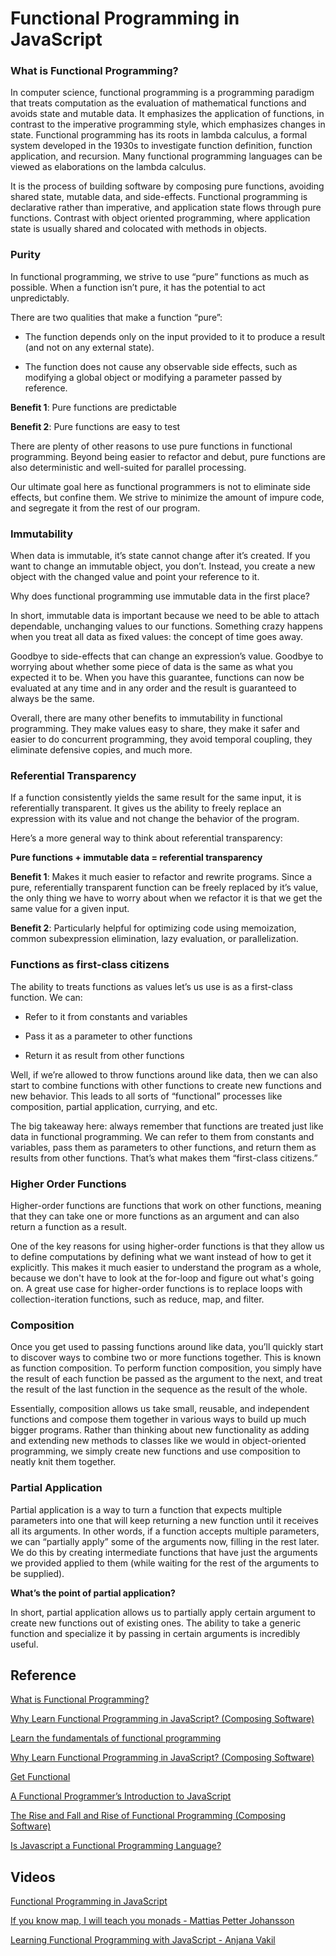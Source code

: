 # Functional Programming in JavaScript

### What is Functional Programming?

In computer science, functional programming is a programming paradigm that treats computation as the evaluation of mathematical functions and avoids state and mutable data. It emphasizes the application of functions, in contrast to the imperative programming style, which emphasizes changes in state. Functional programming has its roots in lambda calculus, a formal system developed in the 1930s to investigate function definition, function application, and recursion. Many functional programming languages can be viewed as elaborations on the lambda calculus.

It is the process of building software by composing pure functions, avoiding shared state, mutable data, and side-effects.
Functional programming is declarative rather than imperative, and application state flows through pure functions.
Contrast with object oriented programming, where application state is usually shared and colocated with methods in objects.

### Purity

In functional programming, we strive to use “pure” functions as much as possible. When a function isn’t pure, it has the potential to act unpredictably.

There are two qualities that make a function “pure”:

* The function depends only on the input provided to it to produce a result (and not on any external state).

* The function does not cause any observable side effects, such as modifying a global object or modifying a parameter passed by reference.

**Benefit 1**: Pure functions are predictable

**Benefit 2**: Pure functions are easy to test

There are plenty of other reasons to use pure functions in functional programming. Beyond being easier to refactor and debut, pure functions are also deterministic and well-suited for parallel processing.

Our ultimate goal here as functional programmers is not to eliminate side effects, but confine them. We strive to minimize the amount of impure code, and segregate it from the rest of our program.

### Immutability

When data is immutable, it’s state cannot change after it’s created. If you want to change an immutable object, you don’t. Instead, you create a new object with the changed value and point your reference to it.

Why does functional programming use immutable data in the first place?

In short, immutable data is important because we need to be able to attach dependable, unchanging values to our functions. Something crazy happens when you treat all data as fixed values: the concept of time goes away.

Goodbye to side-effects that can change an expression’s value. Goodbye to worrying about whether some piece of data is the same as what you expected it to be. When you have this guarantee, functions can now be evaluated at any time and in any order and the result is guaranteed to always be the same.

Overall, there are many other benefits to immutability in functional programming. They make values easy to share, they make it safer and easier to do concurrent programming, they avoid temporal coupling, they eliminate defensive copies, and much more.

### Referential Transparency

If a function consistently yields the same result for the same input, it is referentially transparent. It gives us the ability to freely replace an expression with its value and not change the behavior of the program.

Here’s a more general way to think about referential transparency:

**Pure functions + immutable data = referential transparency**

**Benefit 1**: Makes it much easier to refactor and rewrite programs. Since a pure, referentially transparent function can be freely replaced by it’s value, the only thing we have to worry about when we refactor it is that we get the same value for a given input.

**Benefit 2**: Particularly helpful for optimizing code using memoization, common subexpression elimination, lazy evaluation, or parallelization.

### Functions as first-class citizens

The ability to treats functions as values let’s us use is as a first-class function. We can:

* Refer to it from constants and variables

* Pass it as a parameter to other functions

* Return it as result from other functions

Well, if we’re allowed to throw functions around like data, then we can also start to combine functions with other functions to create new functions and new behavior. This leads to all sorts of “functional” processes like composition, partial application, currying, and etc.

The big takeaway here: always remember that functions are treated just like data in functional programming. We can refer to them from constants and variables, pass them as parameters to other functions, and return them as results from other functions. That’s what makes them “first-class citizens.”

### Higher Order Functions

Higher-order functions are functions that work on other functions, meaning that they can take one or more functions as an argument and can also return a function as a result.

One of the key reasons for using higher-order functions is that they allow us to define computations by defining what we want instead of how to get it explicitly. This makes it much easier to understand the program as a whole, because we don't have to look at the for-loop and figure out what's going on.
A great use case for higher-order functions is to replace loops with collection-iteration functions, such as reduce, map, and filter.

### Composition

Once you get used to passing functions around like data, you’ll quickly start to discover ways to combine two or more functions together. This is known as function composition.
To perform function composition, you simply have the result of each function be passed as the argument to the next, and treat the result of the last function in the sequence as the result of the whole.

Essentially, composition allows us take small, reusable, and independent functions and compose them together in various ways to build up much bigger programs. Rather than thinking about new functionality as adding and extending new methods to classes like we would in object-oriented programming, we simply create new functions and use composition to neatly knit them together.

### Partial Application

Partial application is a way to turn a function that expects multiple parameters into one that will keep returning a new function until it receives all its arguments. In other words, if a function accepts multiple parameters, we can “partially apply” some of the arguments now, filling in the rest later.
We do this by creating intermediate functions that have just the arguments we provided applied to them (while waiting for the rest of the arguments to be supplied).

**What’s the point of partial application?**

In short, partial application allows us to partially apply certain argument to create new functions out of existing ones. The ability to take a generic function and specialize it by passing in certain arguments is incredibly useful.

## Reference

[What is Functional Programming?](https://medium.com/javascript-scene/master-the-javascript-interview-what-is-functional-programming-7f218c68b3a0#.ip0v7pbkq)

[Why Learn Functional Programming in JavaScript? (Composing Software)](https://medium.com/javascript-scene/why-learn-functional-programming-in-javascript-composing-software-ea13afc7a257#.haphei83h)

[Learn the fundamentals of functional programming](https://medium.freecodecamp.com/learning-the-fundamentals-of-functional-programming-425c9fd901c6#.8zk87ycto)

[Why Learn Functional Programming in JavaScript? (Composing Software)](https://medium.freecodecamp.com/functional-programming-in-js-with-practical-examples-part-1-87c2b0dbc276)

[Get Functional](https://blog.daftcode.pl/get-functional-3eaceb76258f)

[A Functional Programmer’s Introduction to JavaScript](https://medium.com/javascript-scene/a-functional-programmers-introduction-to-javascript-composing-software-d670d14ede30#.ba08vt5af)

[The Rise and Fall and Rise of Functional Programming (Composing Software)](https://medium.com/javascript-scene/the-rise-and-fall-and-rise-of-functional-programming-composable-software-c2d91b424c8c#.wo5ff5ura)

[Is Javascript a Functional Programming Language?](http://softwareengineering.stackexchange.com/questions/127672/is-javascript-a-functional-programming-language)

## Videos

[Functional Programming in JavaScript](https://www.youtube.com/watch?v=BMUiFMZr7vk&list=PL0zVEGEvSaeEd9hlmCXrk5yUyqUag-n84)

[If you know map, I will teach you monads - Mattias Petter Johansson](https://www.youtube.com/watch?v=2jp8N6Ha7tY)

[Learning Functional Programming with JavaScript - Anjana Vakil](https://www.youtube.com/watch?v=e-5obm1G_FY)